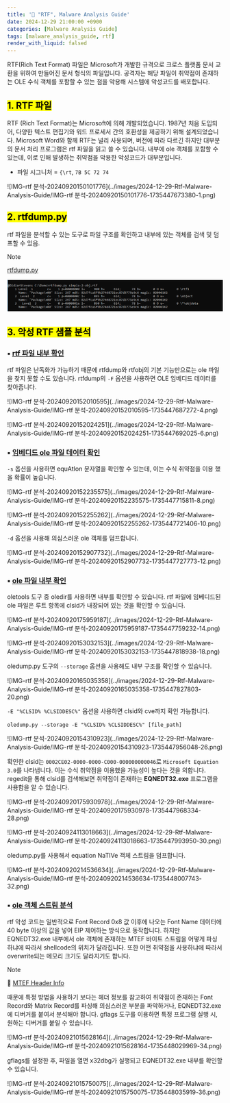 ```yaml
---
title: '📑 "RTF", Malware Analysis Guide'
date: 2024-12-29 21:00:00 +0900
categories: [Malware Analysis Guide]
tags: [malware_analysis_guide, rtf]
render_with_liquid: falsed
---
```


RTF(Rich Text Format) 파일은 Microsoft가 개발한 규격으로 크로스 플랫폼 문서 교환을 위하여 만들어진 문서 형식의 파일입니다. 공격자는 해당 파일이 취약점이 존재하는 OLE 수식 객체를 포함할 수 있는 점을 악용해 시스템에 악성코드를 배포합니다.

## <mark>1. RTF 파일</mark> 


RTF (Rich Text Format)는 Microsoft에 의해 개발되었습니다. 1987년 처음 도입되어, 다양한 텍스트 편집기와 워드 프로세서 간의 호환성을 제공하기 위해 설계되었습니다. Microsoft Word와 함께 RTF는 널리 사용되며, 버전에 따라 다르긴 하지만 대부분의 문서 처리 프로그램은 rtf 파일을 읽고 쓸 수 있습니다.  내부에 ole 객체를 포함할 수 있는데, 이로 인해 발생하는 취약점을 악용한 악성코드가 대부분입니다.

- 파일 시그니처 = `{\rt`, `7B 5C 72 74`

![IMG-rtf 분석-20240920150101776](../images/2024-12-29-Rtf-Malware-Analysis-Guide/IMG-rtf 분석-20240920150101776-1735447673380-1.png)

## <mark>2. rtfdump.py</mark>

rtf 파일을 분석할 수 있는 도구로 파일 구조를 확인하고 내부에 있는 객체를 검색 및 덤프할 수 있음.

> [!NOTE]
>
> [rtfdump.py](https://blog.didierstevens.com/2022/10/22/update-rtfdump-py-version-0-0-12/)

<img src="../images/2024-12-29-RTF-Malware-Analysis-Guide/image-20241229183754363.png" alt="image-20241229183754363"/>

## <mark>3. 악성 RTF 샘플 분석</mark>

### ▪ <u>rtf 파일 내부 확인</u>

rtf 파일은 난독화가 가능하기 때문에 rtfdump와 rtfobj의 기본 기능만으로는 ole 파일을 찾지 못할 수도 있습니다. rtfdump의 `-F` 옵션을 사용하면 OLE 임베디드 데이터를 찾아줍니다.

![IMG-rtf 분석-20240920152010595](../images/2024-12-29-Rtf-Malware-Analysis-Guide/IMG-rtf 분석-20240920152010595-1735447687272-4.png)

![IMG-rtf 분석-20240920152024251](../images/2024-12-29-Rtf-Malware-Analysis-Guide/IMG-rtf 분석-20240920152024251-1735447692025-6.png)

### ▪ <u>임베디드 ole 파일 데이터 확인</u>

`-s` 옵션을 사용하면 equAtIon 문자열을 확인할 수 있는데, 이는 수식 취약점을 이용 했을 확률이 높습니다.

![IMG-rtf 분석-20240920152235575](../images/2024-12-29-Rtf-Malware-Analysis-Guide/IMG-rtf 분석-20240920152235575-1735447715811-8.png)

![IMG-rtf 분석-20240920152255262](../images/2024-12-29-Rtf-Malware-Analysis-Guide/IMG-rtf 분석-20240920152255262-1735447721406-10.png)

`-d` 옵션을 사용해 의심스러운 ole 객체를 덤프합니다.

![IMG-rtf 분석-20240920152907732](../images/2024-12-29-Rtf-Malware-Analysis-Guide/IMG-rtf 분석-20240920152907732-1735447727773-12.png)

### ▪ <u>ole 파일 내부 확인</u>

oletools 도구 중 oledir를 사용하면 내부를 확인할 수 있습니다. rtf 파일에 임베디드된 ole 파일은 루트 항목에 clsid가 내장되어 있는 것을 확인할 수 있습니다.

![IMG-rtf 분석-20240920175959187](../images/2024-12-29-Rtf-Malware-Analysis-Guide/IMG-rtf 분석-20240920175959187-1735447759232-14.png)

![IMG-rtf 분석-20240920153032153](../images/2024-12-29-Rtf-Malware-Analysis-Guide/IMG-rtf 분석-20240920153032153-1735447818938-18.png)

oledump.py 도구의  `--storage` 옵션을 사용해도 내부 구조를 확인할 수 있습니다.

![IMG-rtf 분석-20240920165035358](../images/2024-12-29-Rtf-Malware-Analysis-Guide/IMG-rtf 분석-20240920165035358-1735447827803-20.png)

`-E "%CLSID% %CLSIDDESC%"` 옵션을 사용하면 clsid와 cve까지 확인 가능합니다. 

```
oledump.py --storage -E "%CLSID% %CLSIDDESC%" [file_path]
```

![IMG-rtf 분석-20240920154310923](../images/2024-12-29-Rtf-Malware-Analysis-Guide/IMG-rtf 분석-20240920154310923-1735447956048-26.png)

확인한 clsid는 `0002CE02-0000-0000-C000-000000000046`로 `Microsoft Equation 3.0`를 나타냅니다. 이는 수식 취약점을 이용했을 가능성이 높다는 것을 의합니다. regedit을 통해 clsid를 검색해보면 취약점이 존재하는 **EQNEDT32.exe** 프로그램을 사용함을 알 수 있습니다.

![IMG-rtf 분석-20240920175930978](../images/2024-12-29-Rtf-Malware-Analysis-Guide/IMG-rtf 분석-20240920175930978-1735447968334-28.png)

![IMG-rtf 분석-20240924113018663](../images/2024-12-29-Rtf-Malware-Analysis-Guide/IMG-rtf 분석-20240924113018663-1735447993950-30.png)

oledump.py를 사용해서 equation NaTIVe 객체 스트림을 덤프합니다.

![IMG-rtf 분석-20240920214536634](../images/2024-12-29-Rtf-Malware-Analysis-Guide/IMG-rtf 분석-20240920214536634-1735448007743-32.png)

### ▪ <u>ole 객체 스트림 분석</u>

rtf 악성 코드는 일반적으로 Font Record 0x8 값 이후에 나오는 Font Name 데이터에 40 byte 이상의 값을 넣어 EIP 제어하는 방식으로 동작합니다. 하지만 EQNEDT32.exe 내부에서 ole 객체에 존재하는  MTEF 바이트 스트림을 어떻게 파싱하냐에 따라서 shellcode의 위치가 달라집니다. 또한 어떤 취약점을 사용하냐에 따라서 overwrite되는 메모리 크기도 달라지기도 합니다.

> [!NOTE]
>
>  🔗 [MTEF Header Info](https://rtf2latex2e.sourceforge.net/MTEF3.html#header_v2+)

때문에 특정 방법을 사용하기 보다는 헤더 정보를 참고하여 취약점이 존재하는 Font Record와 Matrix Record를 파싱해 의심스러운 부분을 파악하거나, EQNEDT32.exe에 디버거를 붙여서 분석해야 합니다. gflags 도구를 이용하면 특정 프로그램 실행 시, 원하는 디버거를 붙일 수 있습니다.

![IMG-rtf 분석-20240921015628164](../images/2024-12-29-Rtf-Malware-Analysis-Guide/IMG-rtf 분석-20240921015628164-1735448029969-34.png)

gflags를 설정한 후, 파일을 열면 x32dbg가 실행되고 EQNEDT32.exe 내부를 확인할 수 있습니다.

![IMG-rtf 분석-20240921015750075](../images/2024-12-29-Rtf-Malware-Analysis-Guide/IMG-rtf 분석-20240921015750075-1735448035919-36.png)